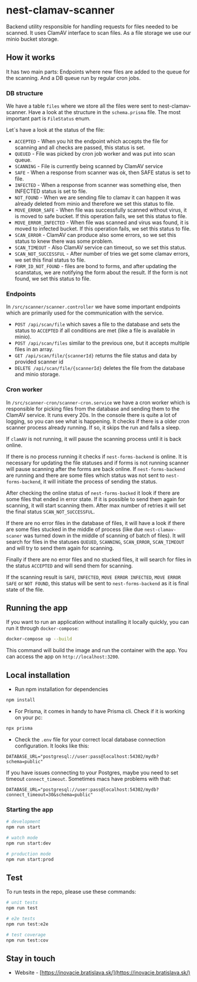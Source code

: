 # nest-clamav-scanner

Backend utility responsible for handling requests for files needed to be scanned. It uses ClamAV interface to scan files. As a file storage we use our minio bucket storage.

## How it works

It has two main parts: Endpoints where new files are added to the queue for the scanning. And a DB queue run by regular cron jobs.

### DB structure

We have a table `files` where we store all the files were sent to nest-clamav-scanner. Have a look at the structure in the `schema.prisma` file. The most important part is `FileStatus` enum.

Let`s have a look at the status of the file:

- `ACCEPTED` - When you hit the endpoint which accepts the file for scanning and all checks are passed, this status is set.
- `QUEUED` - File was picked by cron job worker and was put into scan queue.
- `SCANNING` - File is currently being scanned by ClamAV service
- `SAFE` - When a response from scanner was ok, then SAFE status is set to file.
- `INFECTED` - When a response from scanner was something else, then INFECTED status is set to file.
- `NOT_FOUND` - When we are sending file to clamav it can happen it was already deleted from minio and therefore we set this status to file.
- `MOVE_ERROR_SAFE` - When file was successfully scanned without virus, it is moved to safe bucket. If this operation fails, we set this status to file.
- `MOVE_ERROR_INFECTED` - When file was scanned and virus was found, it is moved to infected bucket. If this operation fails, we set this status to file.
- `SCAN_ERROR` - ClamAV can produce also some errors, so we set this status to knew there was some problem.
- `SCAN_TIMEOUT` - Also ClamAV service can timeout, so we set this status.
- `SCAN_NOT_SUCCESSFUL` - After number of tries we get some clamav errors, we set this final status to file.
- `FORM_ID_NOT_FOUND` - files are bond to forms, and after updating the scanstatus, we are notifying the form about the result. If the form is not found, we set this status to file.

### Endpoints

In `/src/scanner/scanner.controller` we have some important endpoints which are primarily used for the communication with the service.

- `POST /api/scan/file` which saves a file to the database and sets the status to `ACCEPTED` if all conditions are met (like a file is available in minio).
- `POST /api/scan/files` similar to the previous one, but it accepts multiple files in an array.
- `GET /api/scan/file/{scannerId}` returns the file status and data by provided scanner id
- `DELETE /api/scan/file/{scannerId}` deletes the file from the database and minio storage.

### Cron worker

In `/src/scanner-cron/scanner-cron.service` we have a cron worker which is responsible for picking files from the database and sending them to the ClamAV service.
It runs every 20s. In the console there is quite a lot of logging, so you can see what is happening. It checks if there is a older cron scanner process already running. If so, it skips the run and falls a sleep.

If `clamAV` is not running, it will pause the scanning process until it is back online.

If there is no process running it checks if `nest-forms-backend` is online. It is necessary for updating the file statuses and if forms is not running scanner will pause scanning after the forms are back online. If `nest-forms-backend` are running and there are some files which status was not sent to `nest-forms-backend`, it will initiate the process of sending the status.

After checking the online status of `nest-forms-backed` it look if there are some files that ended in error state. If it is possible to send them again for scanning, it will start scanning them. After max number of retries it will set the final status `SCAN_NOT_SUCCESSFUL`.

If there are no error files in the database of files, it will have a look if there are some files stucked in the middle of process (like due `nest-clamav-scaner` was turned down in the middle of scanning of batch of files). It will search for files in the statuses `QUEUED`, `SCANNING`, `SCAN_ERROR`, `SCAN_TIMEOUT` and will try to send them again for scanning.

Finally if there are no error files and no stucked files, it will search for files in the status `ACCEPTED` and will send them for scanning.

If the scanning result is `SAFE`, `INFECTED`, `MOVE ERROR INFECTED`, `MOVE ERROR SAFE` or `NOT FOUND`, this status will be sent to `nest-forms-backend` as it is final state of the file.

## Running the app

If you want to run an application without installing it locally quickly, you can run it through `docker-compose`:

```bash
docker-compose up --build
```

This command will build the image and run the container with the app. You can access the app on `http://localhost:3200`.

## Local installation

- Run npm installation for dependencies

```bash
npm install
```

- For Prisma, it comes in handy to have Prisma cli. Check if it is working on your pc:

```bash
npx prisma
```

- Check the `.env` file for your correct local database connection configuration. It looks like this:

```env
DATABASE_URL="postgresql://user:pass@localhost:54302/mydb?schema=public"
```

If you have issues connecting to your Postgres, maybe you need to set timeout `connect_timeout`. Sometimes macs have
problems with that:

```env
DATABASE_URL="postgresql://user:pass@localhost:54302/mydb?connect_timeout=30&schema=public"
```

### Starting the app

```bash
# development
npm run start

# watch mode
npm run start:dev

# production mode
npm run start:prod
```

## Test

To run tests in the repo, please use these commands:

```bash
# unit tests
npm run test

# e2e tests
npm run test:e2e

# test coverage
npm run test:cov
```

## Stay in touch

- Website - [https://inovacie.bratislava.sk/](https://inovacie.bratislava.sk/)
